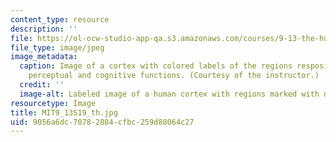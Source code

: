 ```yaml
---
content_type: resource
description: ''
file: https://ol-ocw-studio-app-qa.s3.amazonaws.com/courses/9-13-the-human-brain-spring-2019/9056a6dc70782884cfbc259d88064c27_MIT9_13S19_th.jpg
file_type: image/jpeg
image_metadata:
  caption: Image of a cortex with colored labels of the regions resposible for various
    perceptual and cognitive functions. (Courtesy of the instructor.)
  credit: ''
  image-alt: Labeled image of a human cortex with regions marked with different colors.
resourcetype: Image
title: MIT9_13S19_th.jpg
uid: 9056a6dc-7078-2884-cfbc-259d88064c27
---
```

